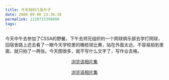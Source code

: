 ```yaml
---
title: 今天拍的几张片子
date: 2008-09-06 23:36:38
permalink: 1220715398000
tags: 
---
```


今天中午去参加了CSSA的野餐，下午去师兄组织的一个网球俱乐部去学打网球，回宿舍路上还去看了一眼今天学校里的橄榄球比赛，站在外面太远，不容易拍到里面，就只拍了一两张。今天图很多，就不写什么文字了，写作业去咯。

<p style="text-align: center;"><a href="http://www.flickr.com/photos/yyqian/sets/72157607149607326/show" target="_blank">浏览该相片集</a></p><simpleflickr set="72157607149607326"/><p style="text-align: center;"><a href="http://www.flickr.com/photos/yyqian/sets/72157607149607326/show" target="_blank">浏览该相片集</a></p>